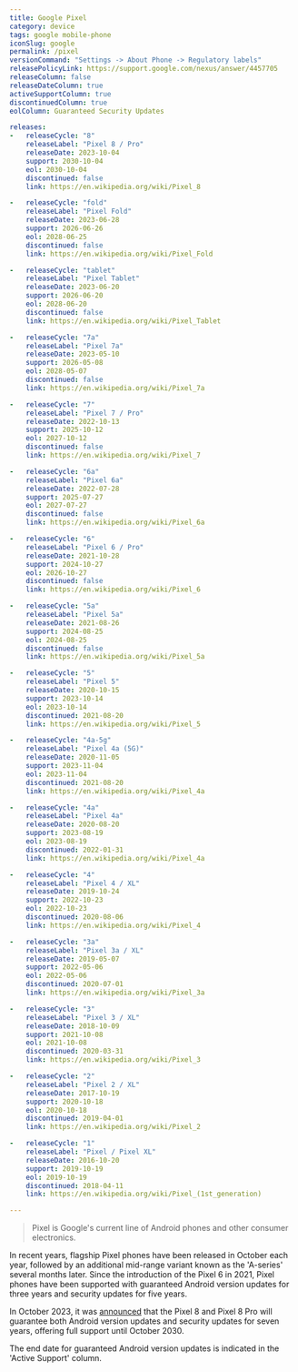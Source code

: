 ```yaml
---
title: Google Pixel
category: device
tags: google mobile-phone
iconSlug: google
permalink: /pixel
versionCommand: "Settings -> About Phone -> Regulatory labels"
releasePolicyLink: https://support.google.com/nexus/answer/4457705
releaseColumn: false
releaseDateColumn: true
activeSupportColumn: true
discontinuedColumn: true
eolColumn: Guaranteed Security Updates

releases:
-   releaseCycle: "8"
    releaseLabel: "Pixel 8 / Pro"
    releaseDate: 2023-10-04
    support: 2030-10-04
    eol: 2030-10-04
    discontinued: false
    link: https://en.wikipedia.org/wiki/Pixel_8

-   releaseCycle: "fold"
    releaseLabel: "Pixel Fold"
    releaseDate: 2023-06-28
    support: 2026-06-26
    eol: 2028-06-25
    discontinued: false
    link: https://en.wikipedia.org/wiki/Pixel_Fold

-   releaseCycle: "tablet"
    releaseLabel: "Pixel Tablet"
    releaseDate: 2023-06-20
    support: 2026-06-20
    eol: 2028-06-20
    discontinued: false
    link: https://en.wikipedia.org/wiki/Pixel_Tablet

-   releaseCycle: "7a"
    releaseLabel: "Pixel 7a"
    releaseDate: 2023-05-10
    support: 2026-05-08
    eol: 2028-05-07
    discontinued: false
    link: https://en.wikipedia.org/wiki/Pixel_7a

-   releaseCycle: "7"
    releaseLabel: "Pixel 7 / Pro"
    releaseDate: 2022-10-13
    support: 2025-10-12
    eol: 2027-10-12
    discontinued: false
    link: https://en.wikipedia.org/wiki/Pixel_7

-   releaseCycle: "6a"
    releaseLabel: "Pixel 6a"
    releaseDate: 2022-07-28
    support: 2025-07-27
    eol: 2027-07-27
    discontinued: false
    link: https://en.wikipedia.org/wiki/Pixel_6a

-   releaseCycle: "6"
    releaseLabel: "Pixel 6 / Pro"
    releaseDate: 2021-10-28
    support: 2024-10-27
    eol: 2026-10-27
    discontinued: false
    link: https://en.wikipedia.org/wiki/Pixel_6

-   releaseCycle: "5a"
    releaseLabel: "Pixel 5a"
    releaseDate: 2021-08-26
    support: 2024-08-25
    eol: 2024-08-25
    discontinued: false
    link: https://en.wikipedia.org/wiki/Pixel_5a

-   releaseCycle: "5"
    releaseLabel: "Pixel 5"
    releaseDate: 2020-10-15
    support: 2023-10-14
    eol: 2023-10-14
    discontinued: 2021-08-20
    link: https://en.wikipedia.org/wiki/Pixel_5

-   releaseCycle: "4a-5g"
    releaseLabel: "Pixel 4a (5G)"
    releaseDate: 2020-11-05
    support: 2023-11-04
    eol: 2023-11-04
    discontinued: 2021-08-20
    link: https://en.wikipedia.org/wiki/Pixel_4a

-   releaseCycle: "4a"
    releaseLabel: "Pixel 4a"
    releaseDate: 2020-08-20
    support: 2023-08-19
    eol: 2023-08-19
    discontinued: 2022-01-31
    link: https://en.wikipedia.org/wiki/Pixel_4a

-   releaseCycle: "4"
    releaseLabel: "Pixel 4 / XL"
    releaseDate: 2019-10-24
    support: 2022-10-23
    eol: 2022-10-23
    discontinued: 2020-08-06
    link: https://en.wikipedia.org/wiki/Pixel_4

-   releaseCycle: "3a"
    releaseLabel: "Pixel 3a / XL"
    releaseDate: 2019-05-07
    support: 2022-05-06
    eol: 2022-05-06
    discontinued: 2020-07-01
    link: https://en.wikipedia.org/wiki/Pixel_3a

-   releaseCycle: "3"
    releaseLabel: "Pixel 3 / XL"
    releaseDate: 2018-10-09
    support: 2021-10-08
    eol: 2021-10-08
    discontinued: 2020-03-31
    link: https://en.wikipedia.org/wiki/Pixel_3

-   releaseCycle: "2"
    releaseLabel: "Pixel 2 / XL"
    releaseDate: 2017-10-19
    support: 2020-10-18
    eol: 2020-10-18
    discontinued: 2019-04-01
    link: https://en.wikipedia.org/wiki/Pixel_2

-   releaseCycle: "1"
    releaseLabel: "Pixel / Pixel XL"
    releaseDate: 2016-10-20
    support: 2019-10-19
    eol: 2019-10-19
    discontinued: 2018-04-11
    link: https://en.wikipedia.org/wiki/Pixel_(1st_generation)

---
```


> Pixel is Google's current line of Android phones and other consumer electronics.

In recent years, flagship Pixel phones have been released in October each year, followed by an
additional mid-range variant known as the 'A-series' several months later. Since the introduction
of the Pixel 6 in 2021, Pixel phones have been supported with guaranteed Android version updates
for three years and security updates for five years.

In October 2023, it was
[announced](https://blog.google/products/pixel/software-support-pixel-8-pixel-8-pro/) that the
Pixel 8 and Pixel 8 Pro will guarantee both Android version updates and security updates for
seven years, offering full support until October 2030.

The end date for guaranteed Android version updates is indicated in the 'Active Support' column.
